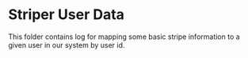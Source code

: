 # Striper User Data

This folder contains log for mapping some basic stripe information to a given user in our system by user id.
